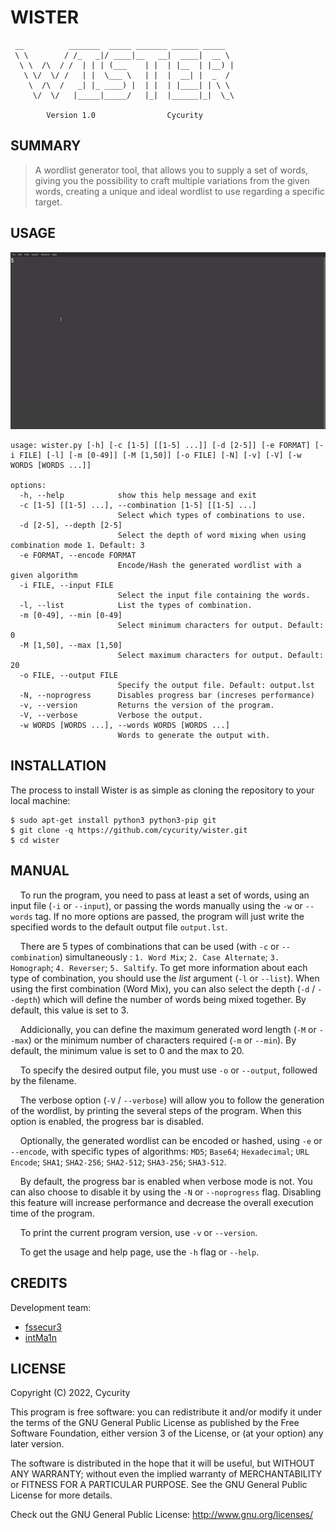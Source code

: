 # WISTER

```
 __          _______  _____ _______ ______ _____  
 \ \        / /_   _|/ ____|__   __|  ____|  __ \ 
  \ \  /\  / /  | | | (___    | |  | |__  | |__) |
   \ \/  \/ /   | |  \___ \   | |  |  __| |  _  / 
    \  /\  /   _| |_ ____) |  | |  | |____| | \ \ 
     \/  \/   |_____|_____/   |_|  |______|_|  \_\

        Version 1.0                Cycurity       
```

## SUMMARY

> A wordlist generator tool, that allows you to supply a set of words, giving you the possibility to craft multiple variations from the given words, creating a unique and ideal wordlist to use regarding a specific target.

## USAGE

![](running.gif "Usage")

```
usage: wister.py [-h] [-c [1-5] [[1-5] ...]] [-d [2-5]] [-e FORMAT] [-i FILE] [-l] [-m [0-49]] [-M [1,50]] [-o FILE] [-N] [-v] [-V] [-w WORDS [WORDS ...]]

options:
  -h, --help            show this help message and exit
  -c [1-5] [[1-5] ...], --combination [1-5] [[1-5] ...]
                        Select which types of combinations to use.
  -d [2-5], --depth [2-5]
                        Select the depth of word mixing when using combination mode 1. Default: 3
  -e FORMAT, --encode FORMAT
                        Encode/Hash the generated wordlist with a given algorithm
  -i FILE, --input FILE
                        Select the input file containing the words.
  -l, --list            List the types of combination.
  -m [0-49], --min [0-49]
                        Select minimum characters for output. Default: 0
  -M [1,50], --max [1,50]
                        Select maximum characters for output. Default: 20
  -o FILE, --output FILE
                        Specify the output file. Default: output.lst
  -N, --noprogress      Disables progress bar (increses performance)
  -v, --version         Returns the version of the program.
  -V, --verbose         Verbose the output.
  -w WORDS [WORDS ...], --words WORDS [WORDS ...]
                        Words to generate the output with.
```

## INSTALLATION

The process to install Wister is as simple as cloning the repository to your local machine:

```
$ sudo apt-get install python3 python3-pip git
$ git clone -q https://github.com/cycurity/wister.git
$ cd wister
```

## MANUAL

&nbsp;&nbsp;&nbsp;&nbsp;To run the program, you need to pass at least a set of words, using an input file (`-i` or `--input`), or passing the words manually using the `-w` or `--words` tag. If no more options are passed, the program will just write the specified words to the default output file `output.lst`.

&nbsp;&nbsp;&nbsp;&nbsp;There are 5 types of combinations that can be used (with `-c` or `--combination`) simultaneously : `1. Word Mix`; `2. Case Alternate`; `3. Homograph`; `4. Reverser`; `5. Saltify`. To get more information about each type of combination, you should use the *list* argument (`-l` or `--list`). When using the first combination (Word Mix), you can also select the depth (`-d` / `--depth`) which will define the number of words being mixed together. By default, this value is set to 3. 

&nbsp;&nbsp;&nbsp;&nbsp;Addicionally, you can define the maximum generated word length (`-M` or `--max`) or the minimum number of characters required (`-m` or `--min`). By default, the minimum value is set to 0 and the max to 20.

&nbsp;&nbsp;&nbsp;&nbsp;To specify the desired output file, you must use `-o` or `--output`, followed by the filename.

&nbsp;&nbsp;&nbsp;&nbsp;The verbose option (`-V` / `--verbose`) will allow you to follow the generation of the wordlist, by printing the several steps of the program. When this option is enabled, the progress bar is disabled.

&nbsp;&nbsp;&nbsp;&nbsp;Optionally, the generated wordlist can be encoded or hashed, using `-e` or `--encode`, with specific types of algorithms: `MD5`; `Base64`; `Hexadecimal`; `URL Encode`; `SHA1`; `SHA2-256`; `SHA2-512`; `SHA3-256`; `SHA3-512`.

&nbsp;&nbsp;&nbsp;&nbsp;By default, the progress bar is enabled when verbose mode is not. You can also choose to disable it by using the `-N` or `--noprogress` flag. Disabling this feature will increase performance and decrease the overall execution time of the program.

&nbsp;&nbsp;&nbsp;&nbsp;To print the current program version, use `-v` or `--version`.

&nbsp;&nbsp;&nbsp;&nbsp;To get the usage and help page, use the `-h` flag or `--help`.

## CREDITS

Development team:
- [fssecur3](https://github.com/fssecur3 "fssecur3's Github Profile")
- [intMa1n](https://github.com/Bernardo15Sousa "intMa1n's Github Profile")

## LICENSE

Copyright (C) 2022, Cycurity

This program is free software: you can redistribute it and/or modify it under the terms of the GNU General Public License as published by the Free Software Foundation, either version 3 of the License, or (at your option) any later version.

The software is distributed in the hope that it will be useful, but WITHOUT ANY WARRANTY; without even the implied warranty of MERCHANTABILITY or FITNESS FOR A PARTICULAR PURPOSE. See the GNU General Public License for more details.

Check out the GNU General Public License: http://www.gnu.org/licenses/
